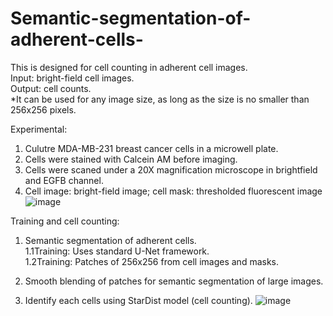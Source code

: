 # Semantic-segmentation-of-adherent-cells-
This is designed for cell counting in adherent cell images. <br />
Input: bright-field cell images.<br />
Output: cell counts.<br />
*It can be used for any image size, as long as the size is no smaller than 256x256 pixels.

Experimental:  
1. Culutre MDA-MB-231 breast cancer cells in a microwell plate.
2. Cells were stained with Calcein AM before imaging.
3. Cells were scaned under a 20X magnification microscope in brightfield and EGFB channel.
4. Cell image: bright-field image; cell mask: thresholded fluorescent image
![image](https://github.com/user-attachments/assets/d9993254-a067-40ee-9aa0-f9190ec39912)


Training and cell counting:

1. Semantic segmentation of adherent cells.    
1.1Training: Uses standard U-Net framework.   
1.2Training: Patches of 256x256 from cell images and masks.  
   
2. Smooth blending of patches for semantic segmentation of large images.
  
3. Identify each cells using StarDist model (cell counting).
![image](https://github.com/user-attachments/assets/104c6287-903e-4712-90f6-e0352250c1cf)



